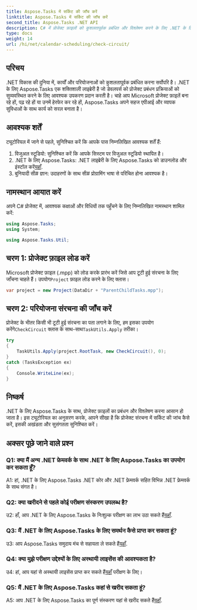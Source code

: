 ```yaml
---
title: Aspose.Tasks में सर्किट की जाँच करें
linktitle: Aspose.Tasks में सर्किट की जाँच करें
second_title: Aspose.Tasks .NET API
description: C# में प्रोजेक्ट फ़ाइलों को कुशलतापूर्वक प्रबंधित और विश्लेषण करने के लिए .NET के लिए Aspose.Tasks का उपयोग करना सीखें।
type: docs
weight: 14
url: /hi/net/calendar-scheduling/check-circuit/
---
```

## परिचय

.NET विकास की दुनिया में, कार्यों और परियोजनाओं को कुशलतापूर्वक प्रबंधित करना सर्वोपरि है। .NET के लिए Aspose.Tasks एक शक्तिशाली लाइब्रेरी है जो डेवलपर्स को प्रोजेक्ट प्रबंधन प्रक्रियाओं को सुव्यवस्थित करने के लिए आवश्यक उपकरण प्रदान करती है। चाहे आप Microsoft प्रोजेक्ट फ़ाइलें बना रहे हों, पढ़ रहे हों या उनमें हेरफेर कर रहे हों, Aspose.Tasks अपने सहज एपीआई और व्यापक सुविधाओं के साथ कार्य को सरल बनाता है।

## आवश्यक शर्तें

ट्यूटोरियल में जाने से पहले, सुनिश्चित करें कि आपके पास निम्नलिखित आवश्यक शर्तें हैं:

1. विजुअल स्टूडियो: सुनिश्चित करें कि आपके सिस्टम पर विजुअल स्टूडियो स्थापित है।
2.  .NET के लिए Aspose.Tasks: .NET लाइब्रेरी के लिए Aspose.Tasks को डाउनलोड और इंस्टॉल करें[यहाँ](https://releases.aspose.com/tasks/net/).
3. बुनियादी सी# ज्ञान: उदाहरणों के साथ सी# प्रोग्रामिंग भाषा से परिचित होना आवश्यक है।

## नामस्थान आयात करें

अपने C# प्रोजेक्ट में, आवश्यक कक्षाओं और विधियों तक पहुँचने के लिए निम्नलिखित नामस्थान शामिल करें:

```csharp
using Aspose.Tasks;
using System;

using Aspose.Tasks.Util;

```

## चरण 1: प्रोजेक्ट फ़ाइल लोड करें

Microsoft प्रोजेक्ट फ़ाइल (.mpp) को लोड करके प्रारंभ करें जिसे आप टूटी हुई संरचना के लिए जाँचना चाहते हैं। उपयोग`Project` फ़ाइल लोड करने के लिए क्लास।

```csharp
var project = new Project(DataDir + "ParentChildTasks.mpp");
```

## चरण 2: परियोजना संरचना की जाँच करें

 प्रोजेक्ट के भीतर किसी भी टूटी हुई संरचना का पता लगाने के लिए, हम इसका उपयोग करेंगे`CheckCircuit` क्लास के साथ-साथ`TaskUtils.Apply` तरीका।

```csharp
try
{
    TaskUtils.Apply(project.RootTask, new CheckCircuit(), 0);
}
catch (TasksException ex)
{
    Console.WriteLine(ex);
}
```

## निष्कर्ष

.NET के लिए Aspose.Tasks के साथ, प्रोजेक्ट फ़ाइलों का प्रबंधन और विश्लेषण करना आसान हो जाता है। इस ट्यूटोरियल का अनुसरण करके, आपने सीखा है कि प्रोजेक्ट संरचना में सर्किट की जांच कैसे करें, इसकी अखंडता और सुसंगतता सुनिश्चित करें।

## अक्सर पूछे जाने वाले प्रश्न

### Q1: क्या मैं अन्य .NET फ्रेमवर्क के साथ .NET के लिए Aspose.Tasks का उपयोग कर सकता हूँ?

A1: हां, .NET के लिए Aspose.Tasks .NET कोर और .NET फ्रेमवर्क सहित विभिन्न .NET फ्रेमवर्क के साथ संगत है।

### Q2: क्या खरीदने से पहले कोई परीक्षण संस्करण उपलब्ध है?

 उ2: हाँ, आप .NET के लिए Aspose.Tasks के निःशुल्क परीक्षण का लाभ उठा सकते हैं[यहाँ](https://releases.aspose.com/).

### Q3: मैं .NET के लिए Aspose.Tasks के लिए समर्थन कैसे प्राप्त कर सकता हूं?

 उ3: आप Aspose.Tasks समुदाय मंच से सहायता ले सकते हैं[यहाँ](https://forum.aspose.com/c/tasks/15).

### Q4: क्या मुझे परीक्षण उद्देश्यों के लिए अस्थायी लाइसेंस की आवश्यकता है?

 उ4: हां, आप यहां से अस्थायी लाइसेंस प्राप्त कर सकते हैं[यहाँ](https://purchase.aspose.com/temporary-license/) परीक्षण के लिए।

### Q5: मैं .NET के लिए Aspose.Tasks कहां से खरीद सकता हूं?

 A5: आप .NET के लिए Aspose.Tasks का पूर्ण संस्करण यहां से खरीद सकते हैं[यहाँ](https://purchase.aspose.com/buy).